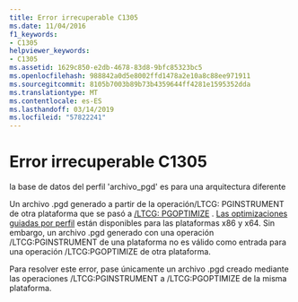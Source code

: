 ```yaml
---
title: Error irrecuperable C1305
ms.date: 11/04/2016
f1_keywords:
- C1305
helpviewer_keywords:
- C1305
ms.assetid: 1629c850-e2db-4678-83d8-9bfc85323bc5
ms.openlocfilehash: 988842a0d5e8002ffd1478a2e10a8c88ee971911
ms.sourcegitcommit: 8105b7003b89b73b4359644ff4281e1595352dda
ms.translationtype: MT
ms.contentlocale: es-ES
ms.lasthandoff: 03/14/2019
ms.locfileid: "57822241"
---
```

# <a name="fatal-error-c1305"></a>Error irrecuperable C1305

la base de datos del perfil 'archivo_pgd' es para una arquitectura diferente

Un archivo .pgd generado a partir de la operación/LTCG: PGINSTRUMENT de otra plataforma que se pasó a [/LTCG: PGOPTIMIZE](../../build/reference/ltcg-link-time-code-generation.md) . [Las optimizaciones guiadas por perfil](../../build/profile-guided-optimizations.md) están disponibles para las plataformas x86 y x64. Sin embargo, un archivo .pgd generado con una operación /LTCG:PGINSTRUMENT de una plataforma no es válido como entrada para una operación /LTCG:PGOPTIMIZE de otra plataforma.

Para resolver este error, pase únicamente un archivo .pgd creado mediante las operaciones /LTCG:PGINSTRUMENT a /LTCG:PGOPTIMIZE de la misma plataforma.